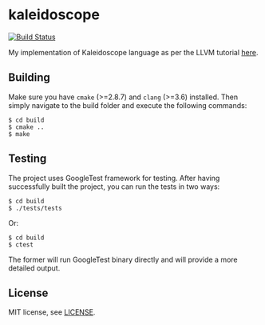 # kaleidoscope

[![Build Status](https://travis-ci.org/kubkon/kaleidoscope.svg?branch=master)](https://travis-ci.org/kubkon/kaleidoscope)

My implementation of Kaleidoscope language as per the LLVM tutorial [here](http://llvm.org/docs/tutorial).

## Building
Make sure you have `cmake` (>=2.8.7) and `clang` (>=3.6) installed. Then simply navigate to the build folder and execute the following commands:

```
$ cd build
$ cmake ..
$ make
```

## Testing
The project uses GoogleTest framework for testing. After having successfully built the project, you can run the tests in two ways:

```
$ cd build
$ ./tests/tests
```

Or:

```
$ cd build
$ ctest
```

The former will run GoogleTest binary directly and will provide a more detailed output.

## License
MIT license, see [LICENSE](LICENSE).

